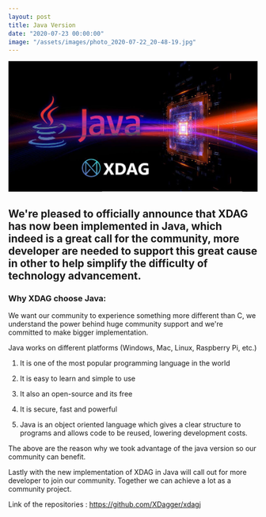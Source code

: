 ```yaml
---
layout: post
title: Java Version
date: "2020-07-23 00:00:00"
image: "/assets/images/photo_2020-07-22_20-48-19.jpg"
---
```



![Java Image](/assets/images/photo_2020-07-22_20-48-19.jpg)

## We're pleased to officially announce that XDAG has now been implemented in Java, which indeed is a great call for the community, more developer are needed to support this great cause in other to help simplify the difficulty of technology advancement.

### Why XDAG choose Java:

We want our community to experience something more different than C, we understand the power behind huge community support and we're committed to make bigger implementation.

Java works on different platforms (Windows, Mac, Linux, Raspberry Pi, etc.)

1. It is one of the most popular programming language in the world

2. It is easy to learn and simple to use

3. It also an open-source and its free

4. It is secure, fast and powerful

5. Java is an object oriented language which gives a clear structure to programs and allows code to be reused, lowering development costs.

The above are the reason why  we took advantage of the java version so our community can benefit. 

Lastly with the new implementation of XDAG in Java will call out for more developer to join our community. Together we can achieve a lot as a community project.

Link of the repositories : https://github.com/XDagger/xdagj

